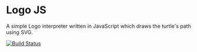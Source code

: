 # Logo JS

A simple Logo interpreter written in JavaScript which draws the turtle's path using SVG.

[![Build Status](https://travis-ci.org/drewish/logo_js.png?branch=gh-pages)](https://travis-ci.org/drewish/logo_js)